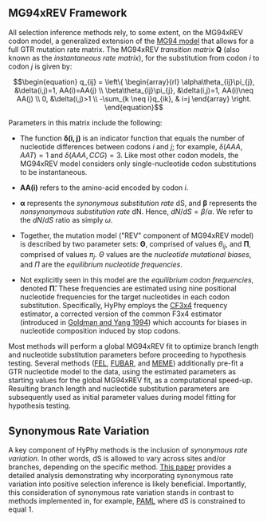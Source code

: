 <!--------------------------------------------------------------------------------------->
## MG94xREV Framework
All selection inference methods rely, to some extent, on the MG94xREV codon model, a generalized extension of the [MG94 model](https://www.ncbi.nlm.nih.gov/labs/articles/7968485/) that allows for a full GTR mutation rate matrix. The MG94xREV *transition matrix* **Q** (also known as the *instantaneous rate matrix*), for the substitution from codon $i$ to codon $j$ is given by: 

$$\begin{equation}
q_{ij} = \left\{ 
\begin{array}{rl}
\alpha\theta_{ij}\pi_{j},         &\delta(i,j)=1, AA(i)=AA(j)     \\
\beta\theta_{ij}\pi_{j},          &\delta(i,j)=1, AA(i)\neq AA(j) \\
0,                                 &\delta(i,j)>1                  \\
-\sum_{k \neq i}q_{ik},            & i=j
\end{array} \right.
\end{equation}$$

Parameters in this matrix include the following:

* The function $\boldsymbol{\delta(i,j)}$ is an indicator function that equals the number of nucleotide differences between codons $i$ and $j$; for example, $\delta(AAA,AAT) = 1$ and $\delta(AAA,CCG) = 3$. Like most other codon models, the MG94xREV model considers only single-nucleotide codon substitutions to be instantaneous. 

* $\boldsymbol{AA(i)}$ refers to the amino-acid encoded by codon $i$.

* $\boldsymbol{\alpha}$ represents the *synonymous substitution rate* dS, and $\boldsymbol{\beta}$ represents the *nonsynonymous substitution rate* dN. Hence, $dN/dS = \beta/\alpha$. We refer to the $dN/dS$ ratio as simply $\omega$.

* Together, the mutation model ("REV" component of MG94xREV model) is described by two parameter sets: $\boldsymbol{\Theta}$, comprised of values $\theta_{ij}$, and $\boldsymbol{\Pi}$, comprised of values $\pi_{j}$. $\Theta$ values are the *nucleotide mutational biases*, and $\Pi$ are the *equilibrium nucleotide frequencies*.
    
* Not explicitly seen in this model are the *equilibrium codon frequencies*, denoted $\boldsymbol{\hat{\Pi}}$. These frequencies are estimated using nine positional nucleotide frequencies for the target nucleotides in each codon substitution. Specifically, HyPhy employs the [CF3x4](http://dx.doi.org/10.1371/journal.pone.0011230) frequency estimator, a corrected version of the common F3x4 estimator (introduced in [Goldman and Yang 1994](https://www.ncbi.nlm.nih.gov/pubmed/7968486)) which accounts for biases in nucleotide composition induced by stop codons. 

Most methods <!--(except FADE, which does not use codon data)--> will perform a global MG94xREV fit to optimize branch length and nucleotide substitution parameters before proceeding to hypothesis testing. Several methods ([FEL](./selection-methods/#fel), [FUBAR](./selection-methods/#fubar), and [MEME](./selection-methods/#meme)) additionally pre-fit a GTR nucleotide model to the data, using the estimated parameters as starting values for the global MG94xREV fit, as a computational speed-up. Resulting branch length and nucleotide substitution parameters are subsequently used as initial parameter values during model fitting for hypothesis testing.

<!--------------------------------------------------------------------------------------->
## Synonymous Rate Variation

A key component of HyPhy methods is the inclusion of *synonymous rate variation*. In other words, dS is allowed to vary across sites and/or branches, depending on the specific method. [This paper](https://doi.org/10.1093/molbev/msi232) provides a detailed analysis demonstrating why incorporating synonymous rate variation into positive selection inference is likely beneficial. Importantly, this consideration of synonymous rate variation stands in contrast to methods implemented in, for example, [PAML](https://doi.org/10.1093/molbev/msm088) where dS is constrained to equal 1.

